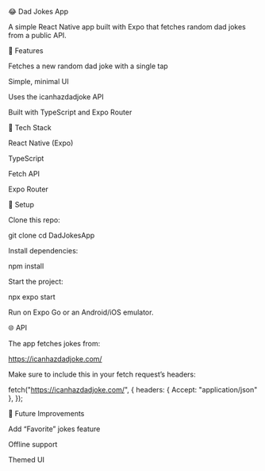 😂 Dad Jokes App

A simple React Native app built with Expo that fetches random dad jokes from a public API.

📱 Features

Fetches a new random dad joke with a single tap

Simple, minimal UI

Uses the icanhazdadjoke API

Built with TypeScript and Expo Router

🧩 Tech Stack

React Native (Expo)

TypeScript

Fetch API

Expo Router

🚀 Setup

Clone this repo:

git clone <repo-url>
cd DadJokesApp


Install dependencies:

npm install


Start the project:

npx expo start


Run on Expo Go or an Android/iOS emulator.

🌐 API

The app fetches jokes from:

https://icanhazdadjoke.com/


Make sure to include this in your fetch request’s headers:

fetch("https://icanhazdadjoke.com/", {
  headers: { Accept: "application/json" },
});

🧠 Future Improvements

Add “Favorite” jokes feature

Offline support

Themed UI
